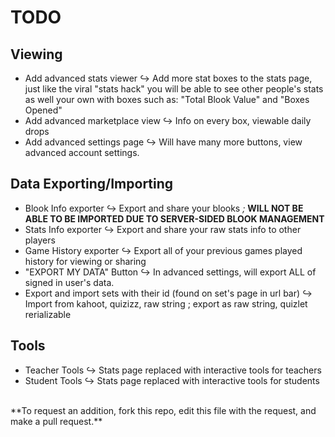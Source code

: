 # **TODO**

## Viewing
- Add advanced stats viewer
 ↪ Add more stat boxes to the stats page, just like the viral "stats hack" you will be able to see other people's stats as well your own with boxes such as: "Total Blook Value" and "Boxes Opened"
- Add advanced marketplace view
 ↪ Info on every box, viewable daily drops
- Add advanced settings page 
 ↪ Will have many more buttons, view advanced account settings.
## Data Exporting/Importing
- Blook Info exporter
 ↪ Export and share your blooks *;* **WILL NOT BE ABLE TO BE IMPORTED DUE TO SERVER-SIDED BLOOK MANAGEMENT**
- Stats Info exporter
 ↪ Export and share your raw stats info to other players
- Game History exporter
 ↪ Export all of your previous games played history for viewing or sharing
- "EXPORT MY DATA" Button 
 ↪ In advanced settings, will export ALL of signed in user's data.
- Export and import sets with their id (found on set's page in url bar)
 ↪ Import from kahoot, quizizz, raw string ; export as raw string, quizlet rerializable
## Tools
- Teacher Tools
 ↪ Stats page replaced with interactive tools for teachers
- Student Tools
 ↪ Stats page replaced with interactive tools for students
 </br>
 **To request an addition, fork this repo, edit this file with the request, and make a pull request.**

